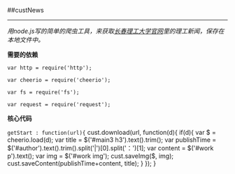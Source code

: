 
##custNews

***

*用node.js写的简单的爬虫工具，来获取[长春理工大学官网](http://www.cust.edu.cn)里的理工新闻，保存在本地文件中。*

**需要的依赖**

    var http = require('http');

    var cheerio = require('cheerio');

    var fs = require('fs');

    var request = require('request');


**核心代码**

`getStart : function(url){`
        cust.download(url, function(d){
            if(d){
                var $ = cheerio.load(d);
                var title = $('#main3 h3').text().trim();
                var publishTime = $('#author').text().trim().split('|')[0].split('：')[1];
                var content = $('#work p').text();
                var img = $('#work img');
                cust.saveImg($, img);
                cust.saveContent(publishTime+content, title);
            }
        });
    }

